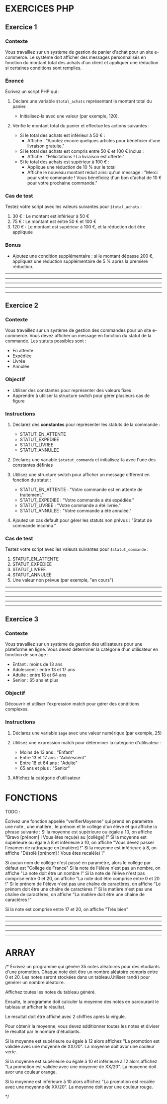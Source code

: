 


# EXERCICES PHP

## Exercice 1

### Contexte
Vous travaillez sur un système de gestion de panier d'achat pour un site e-commerce. Le système doit afficher des messages personnalisés en fonction du montant total des achats d'un client et appliquer une réduction si certaines conditions sont remplies.

### Énoncé
Écrivez un script PHP qui :

1. Déclare une variable `$total_achats` représentant le montant total du panier.
    - Initialisez-la avec une valeur (par exemple, 120).

2. Vérifie le montant total du panier et effectue les actions suivantes :
    - Si le total des achats est inférieur à 50 € :
      - Affiche : "Ajoutez encore quelques articles pour bénéficier d'une livraison gratuite."
    - Si le total des achats est compris entre 50 € et 100 € inclus :
      - Affiche : "Félicitations ! La livraison est offerte."
    - Si le total des achats est supérieur à 100 € :
      - Applique une réduction de 10 % sur le total
      - Affiche le nouveau montant réduit ainsi qu'un message : "Merci pour votre commande ! Vous bénéficiez d'un bon d'achat de 10 € pour votre prochaine commande."

### Cas de test
Testez votre script avec les valeurs suivantes pour `$total_achats` :
1. 30 € : Le montant est inférieur à 50 €
2. 75 € : Le montant est entre 50 € et 100 €
3. 120 € : Le montant est supérieur à 100 €, et la réduction doit être appliquée

### Bonus
- Ajoutez une condition supplémentaire : si le montant dépasse 200 €, appliquez une réduction supplémentaire de 5 % après la première réduction.


<hr><hr><hr><hr><hr>


## Exercice 2

### Contexte
Vous travaillez sur un système de gestion des commandes pour un site e-commerce. Vous devez afficher un message en fonction du statut de la commande. Les statuts possibles sont :
- En attente
- Expédiée
- Livrée 
- Annulée

### Objectif
- Utiliser des constantes pour représenter des valeurs fixes
- Apprendre à utiliser la structure switch pour gérer plusieurs cas de figure

### Instructions
1. Déclarez des **constantes** pour représenter les statuts de la commande :
    - STATUT_EN_ATTENTE
    - STATUT_EXPEDIEE 
    - STATUT_LIVREE
    - STATUT_ANNULEE

2. Déclarez une variable `$statut_commande` et initialisez-la avec l'une des constantes définies

3. Utilisez une structure switch pour afficher un message différent en fonction du statut :
    - STATUT_EN_ATTENTE : "Votre commande est en attente de traitement."
    - STATUT_EXPEDIEE : "Votre commande a été expédiée."
    - STATUT_LIVREE : "Votre commande a été livrée."
    - STATUT_ANNULEE : "Votre commande a été annulée."

4. Ajoutez un cas default pour gérer les statuts non prévus : "Statut de commande inconnu."

### Cas de test
Testez votre script avec les valeurs suivantes pour `$statut_commande` :
1. STATUT_EN_ATTENTE
2. STATUT_EXPEDIEE
3. STATUT_LIVREE
4. STATUT_ANNULEE
5. Une valeur non prévue (par exemple, "en cours")


<hr><hr><hr><hr><hr>


## Exercice 3

### Contexte
Vous travaillez sur un système de gestion des utilisateurs pour une plateforme en ligne. Vous devez déterminer la catégorie d'un utilisateur en fonction de son âge :
- Enfant : moins de 13 ans
- Adolescent : entre 13 et 17 ans
- Adulte : entre 18 et 64 ans
- Senior : 65 ans et plus

### Objectif
Découvrir et utiliser l'expression match pour gérer des conditions complexes.

### Instructions
1. Déclarez une variable `$age` avec une valeur numérique (par exemple, 25)

2. Utilisez une expression match pour déterminer la catégorie d'utilisateur :
    - Moins de 13 ans : "Enfant"
    - Entre 13 et 17 ans : "Adolescent"
    - Entre 18 et 64 ans : "Adulte"
    - 65 ans et plus : "Senior"

3. Affichez la catégorie d'utilisateur


# FONCTIONS

TODO :

Écrivez une fonction appelée "verifierMoyenne" qui prend en paramètre une note , une matière , le prénom et le collège d'un élève et qui affiche la phrase suivante :
Si la moyenne est supérieure ou égale à 10, on affiche "Bravo [prénom] ! Vous êtes reçu(e) au [collège] !"
Si la moyenne est supérieure ou égale à 8 et inférieure à 10, on affiche "Vous devez passer l'examen de rattrapage en [matière] !"
Si la moyenne est inférieure à 8, on affiche "Désolé [prénom] ! Vous êtes recalé(e) !"

Si aucun nom de collège n'est passé en paramètre, alors le collège par défaut est "Collège de France"
Si la note de l'élève n'est pas un nombre, on affiche "La note doit être un nombre !"
Si la note de l'élève n'est pas comprise entre 0 et 20, on affiche "La note doit être comprise entre 0 et 20 !"
Si le prénom de l'élève n'est pas une chaîne de caractères, on affiche "Le prénom doit être une chaîne de caractères !"
Si la matière n'est pas une chaîne de caractères, on affiche "La matière doit être une chaîne de caractères !"

Si la note est comprise entre 17 et 20, on affiche "Très bien"



<hr><hr><hr><hr><hr>

# ARRAY

/* 
Écrivez un programme qui génère 35 notes aléatoires pour des étudiants d'une promotion. Chaque note doit être un nombre aléatoire compris entre 0 et 20. Les notes seront stockées dans un tableau.Utiliser rand() pour générer un nombre aléatoire.

Affichez toutes les notes du tableau généré.

Ensuite, le programme doit calculer la moyenne des notes en parcourant le tableau et afficher le résultat.

Le resultat doit être affiché avec 2 chiffres après la virgule.

Pour obtenir la moyenne, vous devez additionner toutes les notes et diviser le résultat par le nombre d'étudiants.

Si la moyenne est supérieure ou égale à 12 alors affichez "La promotion est validée avec une moyenne de XX/20". La moyenne doit avor une couleur verte.

Si la moyenne est supérieure ou égale à 10 et inférieure à 12 alors affichez "La promotion est validée avec une moyenne de XX/20". La moyenne doit avor une couleur orange.

Si la moyenne est inférieure à 10 alors affichez "La promotion est recalée avec une moyenne de XX/20". La moyenne doit avor une couleur rouge.

*/



